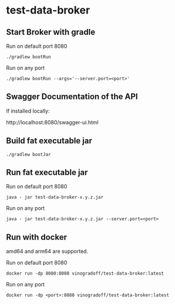 # test-data-broker

## Start Broker with gradle

Run on default port 8080

`./gradlew bootRun`

Run on any port

`./gradlew bootRun --args='--server.port=<port>'`

## Swagger Documentation of the API

If installed locally:

http://localhost:8080/swagger-ui.html

## Build fat executable jar

`./gradlew bootJar`

## Run fat executable jar

Run on default port 8080

`java - jar test-data-broker-x.y.z.jar`

Run on any port

`java - jar test-data-broker-x.y.z.jar --server.port=<port>`

## Run with docker

amd64 and arm64 are supported.

Run on default port 8080

`docker run -dp 8080:8080 vinogradoff/test-data-broker:latest`

Run on any port

`docker run -dp <port>:8080 vinogradoff/test-data-broker:latest`